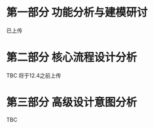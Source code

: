 第一部分 功能分析与建模研讨
========================
已上传

第二部分 核心流程设计分析
======================
TBC 将于12.4之前上传

第三部分 高级设计意图分析
=============
TBC
